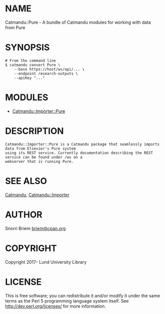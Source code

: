 # NAME

Catmandu::Pure - A bundle of Catmandu modules for working with data from Pure

# SYNOPSIS

    # From the command line
    $ catmandu convert Pure \
        --base https://host/ws/api/... \
        --endpoint research-outputs \
        --apiKey "..."

# MODULES

- [Catmandu::Importer::Pure](https://metacpan.org/pod/Catmandu::Importer::Pure)

# DESCRIPTION

    Catmandu::Importer::Pure is a Catmandu package that seamlessly imports data from Elsevier's Pure system
    using its REST service. Currently documentation describing the REST service can be found under /ws on a
    webserver that is running Pure.

# SEE ALSO

[Catmandu](https://metacpan.org/pod/Catmandu),
[Catmandu::Importer](https://metacpan.org/pod/Catmandu::Importer)

# AUTHOR

Snorri Briem <briem@cpan.org>

# COPYRIGHT

Copyright 2017- Lund University Library

# LICENSE

This is free software; you can redistribute it and/or modify it under the same terms as the Perl 5 programming language system itself.
See http://dev.perl.org/licenses/ for more information.
